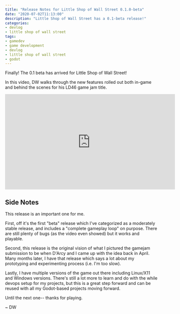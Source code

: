 ```yaml
---
title: "Release Notes for Little Shop of Wall Street 0.1.0-beta"
date: "2020-07-02T11:13:00"
description: "Little Shop of Wall Street has a 0.1-beta release!"
categories:
- devlog
- little shop of wall street
tags:
- gamedev
- game development
- devlog
- little shop of wall street
- godot
---
```

Finally! The 0.1 beta has arrived for Little Shop of Wall Street!

In this video, DW walks through the new features rolled out both in-game and behind the scenes for his LD46 game jam title.

<iframe width="560" height="315" src="https://www.youtube.com/embed/baMlNqGgiV4" frameborder="0" allow="accelerometer; autoplay; encrypted-media; gyroscope; picture-in-picture" allowfullscreen></iframe>

## Side Notes

This release is an important one for me. 

First, off it's the first "beta" release which I've categorized as a moderately stable release, and includes a "complete gameplay loop" on purpose. There are still plenty of bugs (as the video even showed) but it works and playable.

Second, this release is the original vision of what I pictured the gamejam submission to be when D'Arcy and I came up with the idea back in April. Many months later, I have that release which says a lot about my prototyping and experimenting process (i.e. I'm too slow).

Lastly, I have multiple versions of the game out there including Linux/X11 and Windows versions. There's still a lot more to learn and do with the while devops setup for my projects, but this is a great step forward and can be reused with all my Godot-based projects moving forward.

Until the next one-- thanks for playing.

~ DW